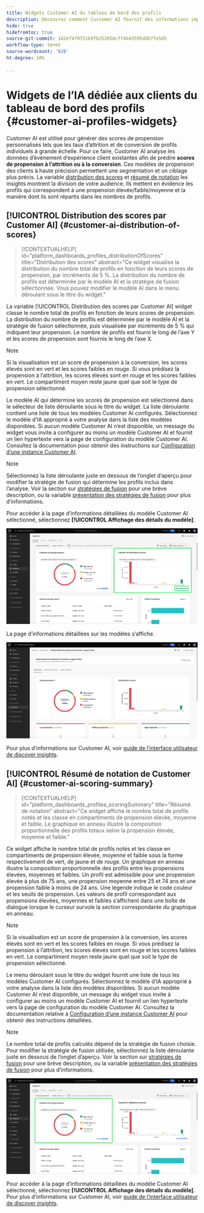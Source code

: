 ```yaml
---
title: Widgets Customer AI du tableau de bord des profils
description: Découvrez comment Customer AI fournit des informations importantes sur l’attrition ou la propension des données de profil client en temps réel de votre entreprise.
hide: true
hidefromtoc: true
source-git-commit: 162ef470751b9fb252658cff4b43595ddb7fe5d5
workflow-type: tm+mt
source-wordcount: '828'
ht-degree: 10%

---
```


# Widgets de l’IA dédiée aux clients du tableau de bord des profils {#customer-ai-profiles-widgets}

Customer AI est utilisé pour générer des scores de propension personnalisés tels que les taux d’attrition et de conversion de profils individuels à grande échelle. Pour ce faire, Customer AI analyse les données d’événement d’expérience client existantes afin de prédire **scores de propension à l’attrition ou à la conversion**. Ces modèles de propension des clients à haute précision permettent une segmentation et un ciblage plus précis. La variable [distribution des scores](#customer-ai-distribution-of-scores) et [résumé de notation](#customer-ai-scoring-summary) les insights montrent la division de votre audience. Ils mettent en évidence les profils qui correspondent à une propension élevée/faible/moyenne et la manière dont ils sont répartis dans les nombres de profils.

<!-- 
The links when required:
* [[!UICONTROL Customer AI scoring summary]](#customer-ai-scoring-summary)
* [[!UICONTROL Customer AI distribution of scores]](#customer-ai-distribution-of-scores) 
-->

## [!UICONTROL Distribution des scores par Customer AI] {#customer-ai-distribution-of-scores}

>[!CONTEXTUALHELP]
>id="platform_dashboards_profiles_distributionOfScores"
>title="Distribution des scores"
>abstract="Ce widget visualise la distribution du nombre total de profils en fonction de leurs scores de propension, par incréments de 5 %. La distribution du nombre de profils est déterminée par le modèle AI et la stratégie de fusion sélectionnée. Vous pouvez modifier le modèle AI dans le menu déroulant sous le titre du widget."

La variable [!UICONTROL Distribution des scores par Customer AI] widget classe le nombre total de profils en fonction de leurs scores de propension. La distribution du nombre de profils est déterminée par le modèle AI et la stratégie de fusion sélectionnée, puis visualisée par incréments de 5 % qui indiquent leur propension. Le nombre de profils est fourni le long de l’axe Y et les scores de propension sont fournis le long de l’axe X.

>[!NOTE]
>
>Si la visualisation est un score de propension à la conversion, les scores élevés sont en vert et les scores faibles en rouge. Si vous prédisez la propension à l’attrition, les scores élevés sont en rouge et les scores faibles en vert. Le compartiment moyen reste jaune quel que soit le type de propension sélectionné.

Le modèle AI qui détermine les scores de propension est sélectionné dans le sélecteur de liste déroulante sous le titre du widget. La liste déroulante contient une liste de tous les modèles Customer AI configurés. Sélectionnez le modèle d’IA approprié à votre analyse dans la liste des modèles disponibles. Si aucun modèle Customer AI n’est disponible, un message du widget vous invite à configurer au moins un modèle Customer AI et fournit un lien hypertexte vers la page de configuration du modèle Customer AI. Consultez la documentation pour obtenir des instructions sur [Configuration d’une instance Customer AI](../../intelligent-services/customer-ai/user-guide/configure.md).

>[!NOTE]
>
>Sélectionnez la liste déroulante juste en dessous de l’onglet d’aperçu pour modifier la stratégie de fusion qui détermine les profils inclus dans l’analyse. Voir la section sur [stratégies de fusion](#merge-policies) pour une brève description, ou la variable [présentation des stratégies de fusion](../../profile/merge-policies/overview.md) pour plus d’informations.

Pour accéder à la page d’informations détaillées du modèle Customer AI sélectionné, sélectionnez **[!UICONTROL Affichage des détails du modèle]**.

![Le tableau de bord Audiences Experience Platform avec la variable [!UICONTROL Distribution des scores par Customer AI] widget [!UICONTROL Affichage des détails du modèle] surlignée.](../images/segments/customer-ai-distribution-of-scores.png)

La page d’informations détaillées sur les modèles s’affiche.

![Page d’informations de Customer AI.](../images/profiles/customer-ai-insights-page.png)

Pour plus d’informations sur Customer AI, voir [guide de l’interface utilisateur de discover insights](../../intelligent-services/customer-ai/user-guide/discover-insights.md).

## [!UICONTROL Résumé de notation de Customer AI] {#customer-ai-scoring-summary}

>[!CONTEXTUALHELP]
>id="platform_dashboards_profiles_scoringSummary"
>title="Résumé de notation"
>abstract="Ce widget affiche le nombre total de profils notés et les classe en compartiments de propension élevée, moyenne et faible. Le graphique en anneau illustre la composition proportionnelle des profils totaux selon la propension élevée, moyenne et faible."

Ce widget affiche le nombre total de profils notés et les classe en compartiments de propension élevée, moyenne et faible sous la forme respectivement de vert, de jaune et de rouge. Un graphique en anneau illustre la composition proportionnelle des profils entre les propensions élevées, moyennes et faibles. Un profil est admissible pour une propension élevée à plus de 75 ans, une propension moyenne entre 25 et 74 ans et une propension faible à moins de 24 ans. Une légende indique le code couleur et les seuils de propension. Les valeurs de profil correspondant aux propensions élevées, moyennes et faibles s’affichent dans une boîte de dialogue lorsque le curseur survole la section correspondante du graphique en anneau.

>[!NOTE]
>
>Si la visualisation est un score de propension à la conversion, les scores élevés sont en vert et les scores faibles en rouge. Si vous prédisez la propension à l’attrition, les scores élevés sont en rouge et les scores faibles en vert. Le compartiment moyen reste jaune quel que soit le type de propension sélectionné.

Le menu déroulant sous le titre du widget fournit une liste de tous les modèles Customer AI configurés. Sélectionnez le modèle d’IA approprié à votre analyse dans la liste des modèles disponibles. Si aucun modèle Customer AI n’est disponible, un message du widget vous invite à configurer au moins un modèle Customer AI et fournit un lien hypertexte vers la page de configuration du modèle Customer AI. Consultez la documentation relative à [Configuration d’une instance Customer AI](../../intelligent-services/customer-ai/user-guide/configure.md) pour obtenir des instructions détaillées.

>[!NOTE]
>
>Le nombre total de profils calculés dépend de la stratégie de fusion choisie. Pour modifier la stratégie de fusion utilisée, sélectionnez la liste déroulante juste en dessous de l’onglet d’aperçu. Voir la section sur [stratégies de fusion](#merge-policies) pour une brève description, ou la variable [présentation des stratégies de fusion](../../profile/merge-policies/overview.md) pour plus d’informations.

![Le tableau de bord Audiences Experience Platform avec le widget de résumé de notation de Customer AI mis en surbrillance.](../images/segments/customer-ai-scoring-summary.png)

Pour accéder à la page d’informations détaillées du modèle Customer AI sélectionné, sélectionnez **[!UICONTROL Affichage des détails du modèle]**. Pour plus d’informations sur Customer AI, voir [guide de l’interface utilisateur de discover insights](../../intelligent-services/customer-ai/user-guide/discover-insights.md).